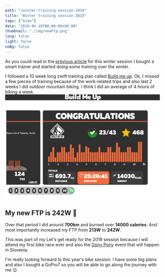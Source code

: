 ```yaml
---
path: "/winter-training-session-2019"
title: "Winter training session 2019"
tags: ["bike"]
date: "2019-04-10T00:00:00+00:00"
thumbnail: "./img/newFtp.png"
long: false
light: false
noBg: false
---
```



As you could read in the [previous article](https://www.dinodsaur.us/zwifting) for this winter session I bought a smart trainer and started doing some training over the winter. 

I followed a 10 week long zwift training plan called [Build me up](https://whatsonzwift.com/workouts/build-me-up/). Ok, I missed a few pieces of training because of the work-related trips and also last 2 weeks I did outdoor mountain biking. I think I did an average of 4 hours of biking a week.
![Training](./img/buildmeup.png)

## My new FTP is 242W 🎉

Over that period I did around **700km** and burned over **14000 calories**. And most importantly increased my FTP from **213W** to **242W**. 

This was part of my Let's get ready for the 2019 session because I will attend my first bike race ever and also the [Gony Pony](https://www.redbull.com/si-sl/events/goni-pony-dogodek) event that will happen in Slovenia.

I'm really looking forward to this year's bike session. I have some big plans and also I bought a GoPro7 so you will be able to go along the journey with me 😉
